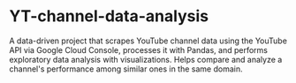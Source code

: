 # YT-channel-data-analysis
A data-driven project that scrapes YouTube channel data using the YouTube API via Google Cloud Console, processes it with Pandas, and performs exploratory data analysis with visualizations. Helps compare and analyze a channel's performance among similar ones in the same domain.
